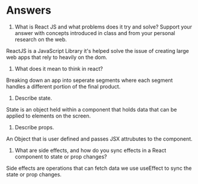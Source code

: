 # Answers

1. What is React JS and what problems does it try and solve? Support your answer with concepts introduced in class and from your personal research on the web.

ReactJS is a JavaScript Library it's helped solve the issue of creating large web apps that rely to heavily on the dom.

1. What does it mean to think in react?

Breaking down an app into seperate segments where each segment handles a different portion of the final product.

1. Describe state.

State is an object held within a component that holds data that can be applied to elements on the screen.

1. Describe props.

An Object that is user defined and passes JSX attrubutes  to the component.

1. What are side effects, and how do you sync effects in a React component to state or prop changes?

Side effects are operations that can fetch data we use useEffect to sync the state or prop changes.